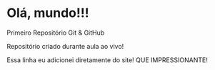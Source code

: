 # Olá, mundo!!!

 Primeiro Repositório Git & GitHub

Repositório criado durante aula ao vivo!

Essa linha eu adicionei diretamente do site! QUE IMPRESSIONANTE!
